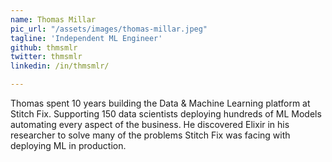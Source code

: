 ```yaml
---
name: Thomas Millar
pic_url: "/assets/images/thomas-millar.jpeg"
tagline: 'Independent ML Engineer'
github: thmsmlr
twitter: thmsmlr
linkedin: /in/thmsmlr/

---
```

Thomas spent 10 years building the Data & Machine Learning platform at Stitch Fix. Supporting 150 data scientists deploying hundreds of ML Models automating every aspect of the business. He discovered Elixir in his researcher to solve many of the problems Stitch Fix was facing with deploying ML in production.